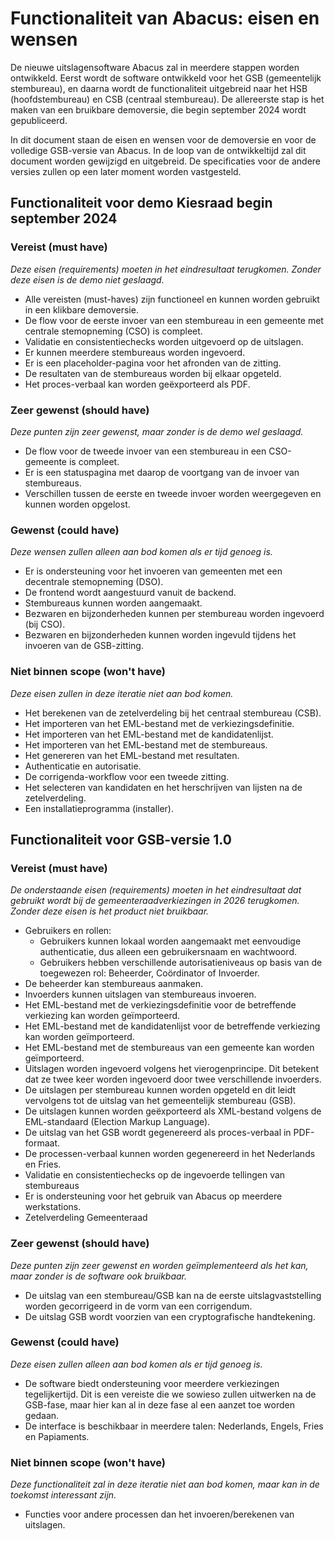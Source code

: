 # Functionaliteit van Abacus: eisen en wensen

De nieuwe uitslagensoftware Abacus zal in meerdere stappen worden ontwikkeld. Eerst wordt de software ontwikkeld voor het GSB (gemeentelijk stembureau), en daarna wordt de functionaliteit uitgebreid naar het HSB (hoofdstembureau) en CSB (centraal stembureau).
De allereerste stap is het maken van een bruikbare demoversie, die begin september 2024 wordt gepubliceerd.

In dit document staan de eisen en wensen voor de demoversie en voor de volledige GSB-versie van Abacus.
In de loop van de ontwikkeltijd zal dit document worden gewijzigd en uitgebreid. De specificaties voor de andere versies zullen op een later moment worden vastgesteld.

## Functionaliteit voor demo Kiesraad begin september 2024

### Vereist (must have)

*Deze eisen (requirements) moeten in het eindresultaat terugkomen. Zonder deze eisen is de demo niet geslaagd.*

- Alle vereisten (must-haves) zijn functioneel en kunnen worden gebruikt in een klikbare demoversie.
- De flow voor de eerste invoer van een stembureau in een gemeente met centrale stemopneming (CSO) is compleet.
- Validatie en consistentiechecks worden uitgevoerd op de uitslagen.
- Er kunnen meerdere stembureaus worden ingevoerd.
- Er is een placeholder-pagina voor het afronden van de zitting.
- De resultaten van de stembureaus worden bij elkaar opgeteld.
- Het proces-verbaal kan worden geëxporteerd als PDF.

### Zeer gewenst (should have)

*Deze punten zijn zeer gewenst, maar zonder is de demo wel geslaagd.*

- De flow voor de tweede invoer van een stembureau in een CSO-gemeente is compleet.
- Er is een statuspagina met daarop de voortgang van de invoer van stembureaus.
- Verschillen tussen de eerste en tweede invoer worden weergegeven en kunnen worden opgelost.

### Gewenst (could have)

*Deze wensen zullen alleen aan bod komen als er tijd genoeg is.*

- Er is ondersteuning voor het invoeren van gemeenten met een decentrale stemopneming (DSO).
- De frontend wordt aangestuurd vanuit de backend.
- Stembureaus kunnen worden aangemaakt.
- Bezwaren en bijzonderheden kunnen per stembureau worden ingevoerd (bij CSO).
- Bezwaren en bijzonderheden kunnen worden ingevuld tijdens het invoeren van de GSB-zitting.

### Niet binnen scope (won't have)

*Deze eisen zullen in deze iteratie niet aan bod komen.*

- Het berekenen van de zetelverdeling bij het centraal stembureau (CSB).
- Het importeren van het EML-bestand met de verkiezingsdefinitie.
- Het importeren van het EML-bestand met de kandidatenlijst.
- Het importeren van het EML-bestand met de stembureaus.
- Het genereren van het EML-bestand met resultaten.
- Authenticatie en autorisatie.
- De corrigenda-workflow voor een tweede zitting.
- Het selecteren van kandidaten en het herschrijven van lijsten na de zetelverdeling.
- Een installatieprogramma (installer).

## Functionaliteit voor GSB-versie 1.0

### Vereist (must have)

*De onderstaande eisen (requirements) moeten in het eindresultaat dat gebruikt wordt bij de gemeenteraadverkiezingen in 2026 terugkomen. Zonder deze eisen is het product niet bruikbaar.*

- Gebruikers en rollen:
  - Gebruikers kunnen lokaal worden aangemaakt met eenvoudige authenticatie, dus alleen een gebruikersnaam en wachtwoord.
  - Gebruikers hebben verschillende autorisatieniveaus op basis van de toegewezen rol: Beheerder, Coördinator of Invoerder.
- De beheerder kan stembureaus aanmaken.
- Invoerders kunnen uitslagen van stembureaus invoeren.
- Het EML-bestand met de verkiezingsdefinitie voor de betreffende verkiezing kan worden geïmporteerd.
- Het EML-bestand met de kandidatenlijst voor de betreffende verkiezing kan worden geïmporteerd.
- Het EML-bestand met de stembureaus van een gemeente kan worden geïmporteerd.
- Uitslagen worden ingevoerd volgens het vierogenprincipe. Dit betekent dat ze twee keer worden ingevoerd door twee verschillende invoerders.
- De uitslagen per stembureau kunnen worden opgeteld en dit leidt vervolgens tot de uitslag van het gemeentelijk stembureau (GSB).
- De uitslagen kunnen worden geëxporteerd als XML-bestand volgens de EML-standaard (Election Markup Language).
- De uitslag van het GSB wordt gegenereerd als proces-verbaal in PDF-formaat.
- De processen-verbaal kunnen worden gegenereerd in het Nederlands en Fries.
- Validatie en consistentiechecks op de ingevoerde tellingen van stembureaus
- Er is ondersteuning voor het gebruik van Abacus op meerdere werkstations.
- Zetelverdeling Gemeenteraad


### Zeer gewenst (should have)

*Deze punten zijn zeer gewenst en worden geïmplementeerd als het kan, maar zonder is de software ook bruikbaar.*

- De uitslag van een stembureau/GSB kan na de eerste uitslagvaststelling worden gecorrigeerd in de vorm van een corrigendum.
- De uitslag GSB wordt voorzien van een cryptografische handtekening.

### Gewenst (could have)

*Deze eisen zullen alleen aan bod komen als er tijd genoeg is.*

- De software biedt ondersteuning voor meerdere verkiezingen tegelijkertijd. Dit is een vereiste die we sowieso zullen uitwerken na de GSB-fase, maar hier kan al in deze fase al een aanzet toe worden gedaan.
- De interface is beschikbaar in meerdere talen: Nederlands, Engels, Fries en Papiaments.

### Niet binnen scope (won't have)

*Deze functionaliteit zal in deze iteratie niet aan bod komen, maar kan in de toekomst interessant zijn.*

- Functies voor andere processen dan het invoeren/berekenen van uitslagen.
